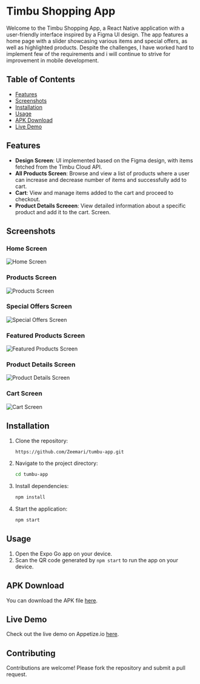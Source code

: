 # Timbu Shopping App

Welcome to the Timbu Shopping App, a React Native application with a user-friendly interface inspired by a Figma UI design. The app features a home page with a slider showcasing various items and special offers, as well as highlighted products. Despite the challenges, I have worked hard to implement few of  the requirements and i will continue to strive for improvement in mobile development.

## Table of Contents

- [Features](#features)
- [Screenshots](#screenshots)
- [Installation](#installation)
- [Usage](#usage)
- [APK Download](#apk-download)
- [Live Demo](#live-demo)

## Features

- **Design Screen**: UI implemented based on the Figma design, with items fetched from the Timbu Cloud API.
- **All Products Screen**: Browse and view a list of products where a user can increase and decrease number of items and successfully add to cart.
- **Cart**: View and manage items added to the cart and proceed to checkout.
- **Product Details Screeen**: View detailed information about a specific product and add it to the cart.
Screen.

## Screenshots

### Home Screen
![Home Screen](screenshots/zeekart_hero.PNG)

### Products Screen
![Products Screen](screenshots/all_products.PNG)

### Special Offers Screen
![Special Offers Screen](screenshots/special_offers.PNG)

### Featured Products Screen
![Featured Products Screen](screenshots/featured_bags.PNG)

### Product Details Screen
![Product Details Screen](screenshots/product_details.PNG)

### Cart Screen
![Cart Screen](screenshots/my_cart.PNG)


## Installation

1. Clone the repository:
   ```bash 
   https://github.com/Zeemari/tumbu-app.git
   ```

2. Navigate to the project directory:
   ```bash
   cd tumbu-app
   ```
3. Install dependencies:
   ```bash
   npm install
   ```
4. Start the application:
   ```bash
   npm start
   ```

## Usage

1. Open the Expo Go app on your device.
2. Scan the QR code generated by `npm start` to run the app on your device.

## APK Download

You can download the APK file [here](https://drive.google.com/file/d/1yndlqwXJfyvduvmSHjjhrAPVVYwUAtDL/view?usp=sharing).

## Live Demo

Check out the live demo on Appetize.io [here](https://appetize.io/app/b_j6om2tjy2lkhnd54xkpbdzmaey?device=pixel7&osVersion=13.0).

## Contributing

Contributions are welcome! Please fork the repository and submit a pull request.

